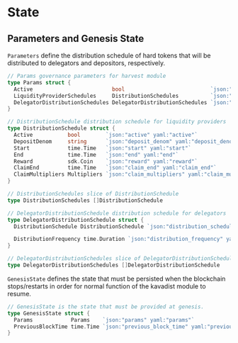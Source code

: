 <!--
order: 2
-->

# State

## Parameters and Genesis State

`Parameters` define the distribution schedule of hard tokens that will be distributed to delegators and depositors, respectively.

```go
// Params governance parameters for harvest module
type Params struct {
  Active                         bool                           `json:"active" yaml:"active"`
  LiquidityProviderSchedules     DistributionSchedules          `json:"liquidity_provider_schedules" yaml:"liquidity_provider_schedules"`
  DelegatorDistributionSchedules DelegatorDistributionSchedules `json:"delegator_distribution_schedules" yaml:"delegator_distribution_schedules"`
}

// DistributionSchedule distribution schedule for liquidity providers
type DistributionSchedule struct {
  Active           bool        `json:"active" yaml:"active"`
  DepositDenom     string      `json:"deposit_denom" yaml:"deposit_denom"`
  Start            time.Time   `json:"start" yaml:"start"`
  End              time.Time   `json:"end" yaml:"end"`
  Reward           sdk.Coin    `json:"reward" yaml:"reward"`
  ClaimEnd         time.Time   `json:"claim_end" yaml:"claim_end"`
  ClaimMultipliers Multipliers `json:"claim_multipliers" yaml:"claim_multipliers"`
}

// DistributionSchedules slice of DistributionSchedule
type DistributionSchedules []DistributionSchedule

// DelegatorDistributionSchedule distribution schedule for delegators
type DelegatorDistributionSchedule struct {
  DistributionSchedule DistributionSchedule `json:"distribution_schedule" yaml:"distribution_schedule"`

  DistributionFrequency time.Duration `json:"distribution_frequency" yaml:"distribution_frequency"`
}

// DelegatorDistributionSchedules slice of DelegatorDistributionSchedule
type DelegatorDistributionSchedules []DelegatorDistributionSchedule
```

`GenesisState` defines the state that must be persisted when the blockchain stops/restarts in order for normal function of the kavadist module to resume.

```go
// GenesisState is the state that must be provided at genesis.
type GenesisState struct {
  Params            Params    `json:"params" yaml:"params"`
  PreviousBlockTime time.Time `json:"previous_block_time" yaml:"previous_block_time"`
}
```

